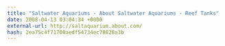 ```yaml
---
title: "Saltwater Aquariums - About Saltwater Aquariums - Reef Tanks"
date: 2008-04-13 03:04:34 +0000
external-url: http://saltaquarium.about.com/
hash: 2ea75c4f71700aedf54734ec78828a3b
---
```



